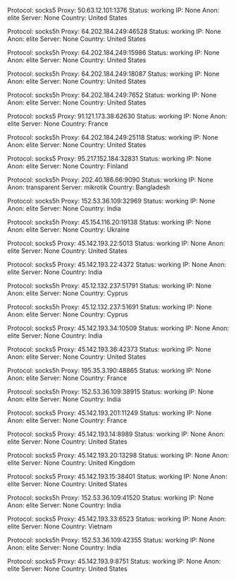 Protocol: socks5
Proxy: 50.63.12.101:1376
Status: working
IP: None
Anon: elite
Server: None
Country: United States

Protocol: socks5h
Proxy: 64.202.184.249:46528
Status: working
IP: None
Anon: elite
Server: None
Country: United States

Protocol: socks5h
Proxy: 64.202.184.249:15986
Status: working
IP: None
Anon: elite
Server: None
Country: United States

Protocol: socks5h
Proxy: 64.202.184.249:18087
Status: working
IP: None
Anon: elite
Server: None
Country: United States

Protocol: socks5h
Proxy: 64.202.184.249:7652
Status: working
IP: None
Anon: elite
Server: None
Country: United States

Protocol: socks5
Proxy: 91.121.173.38:62630
Status: working
IP: None
Anon: elite
Server: None
Country: France

Protocol: socks5h
Proxy: 64.202.184.249:25118
Status: working
IP: None
Anon: elite
Server: None
Country: United States

Protocol: socks5
Proxy: 95.217.152.184:32831
Status: working
IP: None
Anon: elite
Server: None
Country: Finland

Protocol: socks5h
Proxy: 202.40.186.66:9090
Status: working
IP: None
Anon: transparent
Server: mikrotik
Country: Bangladesh

Protocol: socks5h
Proxy: 152.53.36.109:32969
Status: working
IP: None
Anon: elite
Server: None
Country: India

Protocol: socks5h
Proxy: 45.154.116.20:19138
Status: working
IP: None
Anon: elite
Server: None
Country: Ukraine

Protocol: socks5
Proxy: 45.142.193.22:5013
Status: working
IP: None
Anon: elite
Server: None
Country: United States

Protocol: socks5
Proxy: 45.142.193.22:4372
Status: working
IP: None
Anon: elite
Server: None
Country: India

Protocol: socks5h
Proxy: 45.12.132.237:51791
Status: working
IP: None
Anon: elite
Server: None
Country: Cyprus

Protocol: socks5h
Proxy: 45.12.132.237:51691
Status: working
IP: None
Anon: elite
Server: None
Country: Cyprus

Protocol: socks5
Proxy: 45.142.193.34:10509
Status: working
IP: None
Anon: elite
Server: None
Country: India

Protocol: socks5
Proxy: 45.142.193.36:42373
Status: working
IP: None
Anon: elite
Server: None
Country: United States

Protocol: socks5h
Proxy: 195.35.3.190:48865
Status: working
IP: None
Anon: elite
Server: None
Country: France

Protocol: socks5h
Proxy: 152.53.36.109:38915
Status: working
IP: None
Anon: elite
Server: None
Country: India

Protocol: socks5
Proxy: 45.142.193.201:11249
Status: working
IP: None
Anon: elite
Server: None
Country: France

Protocol: socks5
Proxy: 45.142.193.14:8989
Status: working
IP: None
Anon: elite
Server: None
Country: United States

Protocol: socks5
Proxy: 45.142.193.20:13298
Status: working
IP: None
Anon: elite
Server: None
Country: United Kingdom

Protocol: socks5
Proxy: 45.142.193.15:38401
Status: working
IP: None
Anon: elite
Server: None
Country: United States

Protocol: socks5h
Proxy: 152.53.36.109:41520
Status: working
IP: None
Anon: elite
Server: None
Country: India

Protocol: socks5
Proxy: 45.142.193.33:6523
Status: working
IP: None
Anon: elite
Server: None
Country: Vietnam

Protocol: socks5h
Proxy: 152.53.36.109:42355
Status: working
IP: None
Anon: elite
Server: None
Country: India

Protocol: socks5
Proxy: 45.142.193.9:8751
Status: working
IP: None
Anon: elite
Server: None
Country: United States

